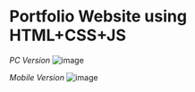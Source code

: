 # Portfolio Website using HTML+CSS+JS

*PC Version*
![image](https://github.com/Muhasnumay/muhasnumay.portfolio.github.io/assets/83488894/4d327c67-e84a-4b57-8638-4cb8adda40d3)

*Mobile Version*
![image](https://github.com/Muhasnumay/muhasnumay.portfolio.github.io/assets/83488894/910a8054-2b62-404e-abc4-54307d7b6999)

